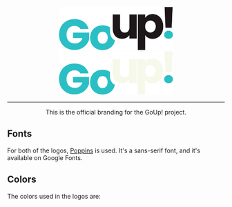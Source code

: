 <div align="center">
    <img src="Logo-Text/Light/logo-text-light.png#gh-dark-mode-only" height="100">
    <img src="Logo-Text/Dark/logo-text-dark.png#gh-light-mode-only" height="100">
    <hr />
    <p>This is the official branding for the GoUp! project.</p>
</div>

## Fonts

For both of the logos, [Poppins](https://fonts.google.com/specimen/Poppins) is used. It's a sans-serif font, and it's available on Google Fonts.

## Colors

The colors used in the logos are:
